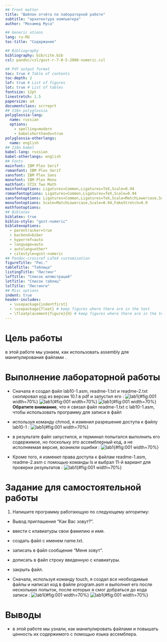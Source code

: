```yaml
---
## Front matter
title: "Шаблон отчёта по лабораторной работе"
subtitle: "архитектура компьютерa"
author: "Mохамед Муса"

## Generic otions
lang: ru-RU
toc-title: "Содержание"

## Bibliography
bibliography: bib/cite.bib
csl: pandoc/csl/gost-r-7-0-5-2008-numeric.csl

## Pdf output format
toc: true # Table of contents
toc-depth: 2
lof: true # List of figures
lot: true # List of tables
fontsize: 12pt
linestretch: 1.5
papersize: a4
documentclass: scrreprt
## I18n polyglossia
polyglossia-lang:
  name: russian
  options:
	- spelling=modern
	- babelshorthands=true
polyglossia-otherlangs:
  name: english
## I18n babel
babel-lang: russian
babel-otherlangs: english
## Fonts
mainfont: IBM Plex Serif
romanfont: IBM Plex Serif
sansfont: IBM Plex Sans
monofont: IBM Plex Mono
mathfont: STIX Two Math
mainfontoptions: Ligatures=Common,Ligatures=TeX,Scale=0.94
romanfontoptions: Ligatures=Common,Ligatures=TeX,Scale=0.94
sansfontoptions: Ligatures=Common,Ligatures=TeX,Scale=MatchLowercase,Scale=0.94
monofontoptions: Scale=MatchLowercase,Scale=0.94,FakeStretch=0.9
mathfontoptions:
## Biblatex
biblatex: true
biblio-style: "gost-numeric"
biblatexoptions:
  - parentracker=true
  - backend=biber
  - hyperref=auto
  - language=auto
  - autolang=other*
  - citestyle=gost-numeric
## Pandoc-crossref LaTeX customization
figureTitle: "Рис."
tableTitle: "Таблица"
listingTitle: "Листинг"
lofTitle: "Список иллюстраций"
lotTitle: "Список таблиц"
lolTitle: "Листинги"
## Misc options
indent: true
header-includes:
  - \usepackage{indentfirst}
  - \usepackage{float} # keep figures where there are in the text
  - \floatplacement{figure}{H} # keep figures where there are in the text
---
```


# Цель работы
в этой работе мы узнаем, как использовать assembly для манипулирования файлами .

# Выполнение лабораторной работы

- Сначала я создал файл lab10-1.asm, readme-1.txt и readme-2.txt скопировал код из версии 10.1 в pdf и запустил его :
![lab1](image/10-1.png){#fig:001 width=70%}
![lab1](image/touch.png){#fig:001 width=70%}
![lab1](image/run10-1.png){#fig:001 width=70%}
**Обратите внимание**, что я связал файл readme-1.txt с lab10-1.asm, чтобы использовать программу для записи в файл

- используя команду chmod, я изменил разрешение доступа к файлу lab10-1 :
![lab1](image/pd.png){#fig:001 width=70%}

- в результате файл запустился, и терминал попытался выполнить его содержимое, но поскольку это ассемблерный код, а не исполняемая версия, возникли ошибки :
![lab1](image/+x.png){#fig:001 width=70%}

- Кроме того, я изменил права доступа к файлам readme-1.asm, readme-2.asm с помощью команды ls и выбрал 11-й вариант для проверки результатов :
![lab1](image/mread.png){#fig:001 width=70%}

# Задание для самостоятельной работы
1. Напишите программу работающую по следующему алгоритму:
 -  Вывод приглашения “Как Вас зовут?”.
 - ввести с клавиатуры свои фамилию и имя.
 - создать файл с именем name.txt.
 - записать в файл сообщение “Меня зовут”.
 - дописать в файл строку введенную с клавиатуры.
 - закрыть файл.
 
 - Cначала, используя команду touch, я создал все необходимые файлы и написал код в файле program.asm и выполнил его после нескольких попыток, после которых я смог добраться до кода записи :
 ![lab1](image/runpro.png){#fig:001 width=70%}
 ![lab1](image/cpro.png){#fig:001 width=70%}
 
# Выводы

- в этой работе мы узнали, как манипулировать файлами и повышать ценность их содержимого с помощью языка ассемблера.
